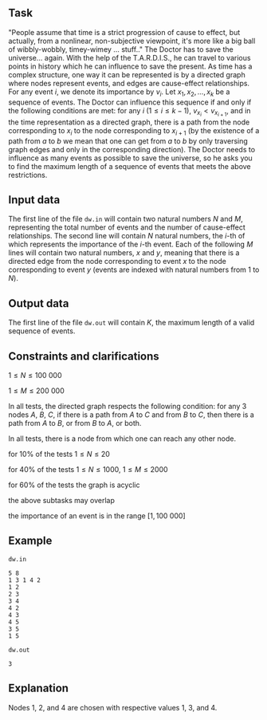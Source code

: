 ## Task

"People assume that time is a strict progression of cause to effect, but actually, from a nonlinear, non-subjective viewpoint, it's more like a big ball of wibbly-wobbly, timey-wimey $\dots$ stuff.." The Doctor has to save the universe$\dots$ again. With the help of the T.A.R.D.I.S., he can travel to various points in history which he can influence to save the present. As time has a complex structure, one way it can be represented is by a directed graph where nodes represent events, and edges are cause-effect relationships. For any event $i$, we denote its importance by $v_{i}$. Let $x_{1}, x_{2}, \dots, x_{k}$ be a sequence of events. The Doctor can influence this sequence if and only if the following conditions are met: for any $i$ $(1 \leq i \leq k-1)$, $v_{x_{i}} < v_{x_{i+1}}$, and in the time representation as a directed graph, there is a path from the node corresponding to $x_{i}$ to the node corresponding to $x_{i+1}$ (by the existence of a path from $a$ to $b$ we mean that one can get from $a$ to $b$ by only traversing graph edges and only in the corresponding direction). The Doctor needs to influence as many events as possible to save the universe, so he asks you to find the maximum length of a sequence of events that meets the above restrictions.

## Input data

The first line of the file `dw.in` will contain two natural numbers $N$ and $M$, representing the total number of events and the number of cause-effect relationships. The second line will contain $N$ natural numbers, the $i$-th of which represents the importance of the $i$-th event. Each of the following $M$ lines will contain two natural numbers, $x$ and $y$, meaning that there is a directed edge from the node corresponding to event $x$ to the node corresponding to event $y$ (events are indexed with natural numbers from 1 to $N$).

## Output data

The first line of the file `dw.out` will contain $K$, the maximum length of a valid sequence of events.

## Constraints and clarifications

$1 \leq N \leq 100\ 000$

$1 \leq M \leq 200\ 000$

In all tests, the directed graph respects the following condition: for any 3 nodes $A$, $B$, $C$, if there is a path from $A$ to $C$ and from $B$ to $C$, then there is a path from $A$ to $B$, or from $B$ to $A$, or both.

In all tests, there is a node from which one can reach any other node.

for 10% of the tests $1 \leq N \leq 20$

for 40% of the tests $1 \leq N \leq 1000$, $1 \leq M \leq 2000$

for 60% of the tests the graph is acyclic

the above subtasks may overlap

the importance of an event is in the range $[1, 100\ 000]$

## Example

`dw.in`
```
5 8
1 3 1 4 2
1 2
2 3
3 4
4 2
4 3
4 5
3 5
1 5
```
`dw.out`
```
3
```

## Explanation

Nodes 1, 2, and 4 are chosen with respective values 1, 3, and 4.